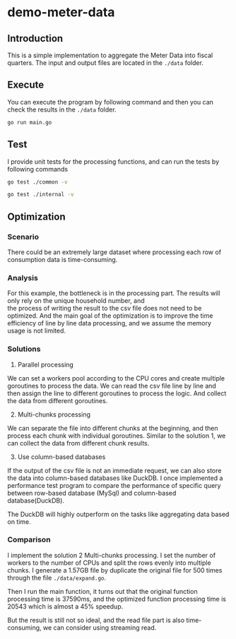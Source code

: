# demo-meter-data

## Introduction
This is a simple implementation to aggregate the Meter Data into fiscal quarters.
The input and output files are located in the `./data` folder.

## Execute
You can execute the program by following command and then you can check the results in the `./data` folder.
```bash
go run main.go
```

## Test
I provide unit tests for the processing functions, and can run the tests by following commands
```bash
go test ./common -v 

go test ./internal -v
```

## Optimization

### Scenario

There could be an extremely large dataset where processing each row of consumption data is time-consuming.

### Analysis

For this example, the bottleneck is in the processing part. The results  will only rely on the unique household number, and  
the process of writing the result to the csv file does not need to be optimized. And the main goal of the optimization 
is to improve the time efficiency of line by line data processing, and we assume the memory usage is not limited.

### Solutions

1. Parallel processing

We can set a workers pool according to the CPU cores and create multiple goroutines to process the data. We can 
read the csv file line by line and then assign the line to different goroutines to process the logic. And collect
the data from different goroutines.

2. Multi-chunks processing

We can separate the file into different chunks at the beginning, and then process each chunk with individual goroutines.
Similar to the solution 1, we can collect the data from different chunk results.

3. Use column-based databases

If the output of the csv file is not an immediate request, we can also store the data into column-based databases like DuckDB. 
I once implemented a performance test program to compare the performance of specific query between row-based database (MySql) 
and column-based database(DuckDB).

The DuckDB will highly outperform on the tasks like aggregating data based on time.

### Comparison

I implement the solution 2 Multi-chunks processing. I set the number of workers to the number of CPUs and split the 
rows evenly into multiple chunks. I generate a 1.57GB file by duplicate the original file for 500 times through the 
file `./data/expand.go`.

Then I run the main function, it turns out that the original function processing time is 37590ms, and the optimized 
function processing time is 20543 which is almost a 45% speedup. 

But the result is still not so ideal, and the read file part is also time-consuming, we can consider using streaming
read.



